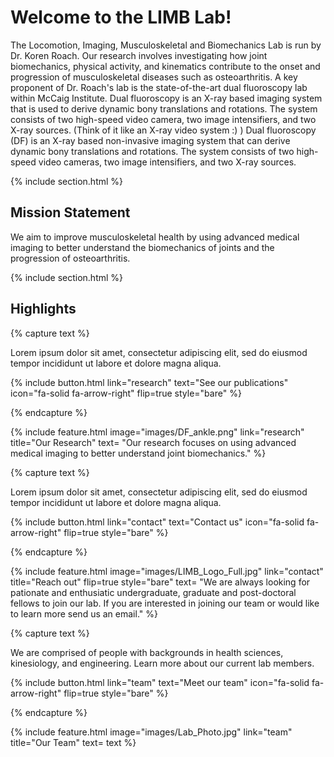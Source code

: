---
---

# Welcome to the LIMB Lab!

The Locomotion, Imaging, Musculoskeletal and Biomechanics Lab is run by Dr. Koren Roach. Our research involves investigating how joint biomechanics, physical activity, and kinematics contribute to the onset and progression of musculoskeletal diseases such as osteoarthritis.
A key proponent of Dr. Roach's lab is the state-of-the-art dual fluoroscopy lab within McCaig Institute. Dual fluoroscopy is an X-ray based imaging system that is used to derive dynamic bony translations and rotations. The system consists of two high-speed video camera, two image intensifiers, and two X-ray sources. (Think of it like an X-ray video system :) )
Dual fluoroscopy (DF) is an X-ray based non-invasive imaging system that can derive dynamic bony translations and rotations. The system consists of two high-speed video cameras, two image intensifiers, and two X-ray sources.

{% include section.html %}

## Mission Statement

We aim to improve musculoskeletal health by using advanced medical imaging to better understand the biomechanics of joints and the progression of osteoarthritis.

{% include section.html %}

## Highlights

{% capture text %}

Lorem ipsum dolor sit amet, consectetur adipiscing elit, sed do eiusmod tempor incididunt ut labore et dolore magna aliqua.

{%
  include button.html
  link="research"
  text="See our publications"
  icon="fa-solid fa-arrow-right"
  flip=true
  style="bare"
%}

{% endcapture %}

{%
  include feature.html
  image="images/DF_ankle.png"
  link="research"
  title="Our Research"
  text= "Our research focuses on using advanced medical imaging to better understand joint biomechanics."
%}

{% capture text %}

Lorem ipsum dolor sit amet, consectetur adipiscing elit, sed do eiusmod tempor incididunt ut labore et dolore magna aliqua.

{%
  include button.html
  link="contact"
  text="Contact us"
  icon="fa-solid fa-arrow-right"
  flip=true
  style="bare"
%}

{% endcapture %}

{%
  include feature.html
  image="images/LIMB_Logo_Full.jpg"
  link="contact"
  title="Reach out"
  flip=true
  style="bare"
  text= "We are always looking for pationate and enthusiatic undergraduate, graduate and post-doctoral fellows to join our lab. If you are interested in joining our team or would like to learn more send us an email."
%}

{% capture text %}

We are comprised of people with backgrounds in health sciences, kinesiology, and engineering. Learn more about our current lab members.

{%
  include button.html
  link="team"
  text="Meet our team"
  icon="fa-solid fa-arrow-right"
  flip=true
  style="bare"
%}

{% endcapture %}

{%
  include feature.html
  image="images/Lab_Photo.jpg"
  link="team"
  title="Our Team"
  text= text
%}
